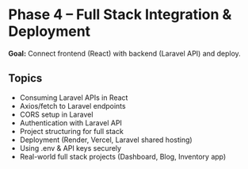 # Phase 4 – Full Stack Integration & Deployment

**Goal:** Connect frontend (React) with backend (Laravel API) and deploy.

## Topics
- Consuming Laravel APIs in React
- Axios/fetch to Laravel endpoints
- CORS setup in Laravel
- Authentication with Laravel API
- Project structuring for full stack
- Deployment (Render, Vercel, Laravel shared hosting)
- Using .env & API keys securely
- Real-world full stack projects (Dashboard, Blog, Inventory app)

